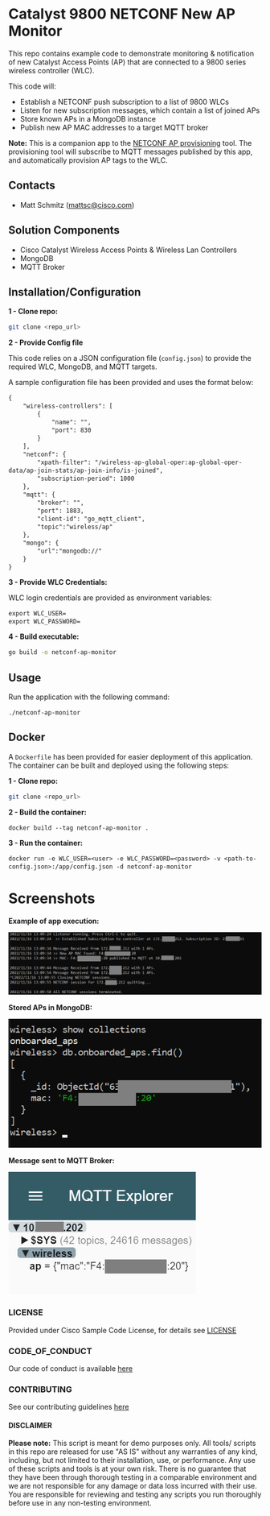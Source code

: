 # Catalyst 9800 NETCONF New AP Monitor

This repo contains example code to demonstrate monitoring & notification of new Catalyst Access Points (AP) that are connected to a 9800 series wireless controller (WLC).

This code will:

- Establish a NETCONF push subscription to a list of 9800 WLCs
- Listen for new subscription messages, which contain a list of joined APs
- Store known APs in a MongoDB instance
- Publish new AP MAC addresses to a target MQTT broker

**Note:** This is a companion app to the [NETCONF AP provisioning](https://github.com/gve-sw/gve_devnet_c9800_netconf_ap_provisioning) tool. The provisioning tool will subscribe to MQTT messages published by this app, and automatically provision AP tags to the WLC.

## Contacts

- Matt Schmitz (mattsc@cisco.com)

## Solution Components

- Cisco Catalyst Wireless Access Points & Wireless Lan Controllers
- MongoDB
- MQTT Broker

## Installation/Configuration

**1 - Clone repo:**

```bash
git clone <repo_url>
```

**2 - Provide Config file**

This code relies on a JSON configuration file (`config.json`) to provide the required WLC, MongoDB, and MQTT targets.

A sample configuration file has been provided and uses the format below:

```
{
    "wireless-controllers": [
        {
            "name": "",
            "port": 830
        }
    ],
    "netconf": {
        "xpath-filter": "/wireless-ap-global-oper:ap-global-oper-data/ap-join-stats/ap-join-info/is-joined",
        "subscription-period": 1000
    },
    "mqtt": {
        "broker": "",
        "port": 1883,
        "client-id": "go_mqtt_client",
        "topic":"wireless/ap"
    },
    "mongo": {
        "url":"mongodb://"
    }
}
```

**3 - Provide WLC Credentials:**

WLC login credentials are provided as environment variables:

```
export WLC_USER=
export WLC_PASSWORD=
```

**4 - Build executable:**

```bash
go build -o netconf-ap-monitor
```

## Usage

Run the application with the following command:

```
./netconf-ap-monitor
```

## Docker

A `Dockerfile` has been provided for easier deployment of this application. The container can be built and deployed using the following steps:

**1 - Clone repo:**

```bash
git clone <repo_url>
```

**2 - Build the container:**

```
docker build --tag netconf-ap-monitor .
```

**3 - Run the container:**

```
docker run -e WLC_USER=<user> -e WLC_PASSWORD=<password> -v <path-to-config.json>:/app/config.json -d netconf-ap-monitor
```

# Screenshots

**Example of app execution:**

![/IMAGES/app-execution.png](/IMAGES/app-execution.png)

**Stored APs in MongoDB:**

![/IMAGES/mongodb.png](/IMAGES/mongodb.png)

**Message sent to MQTT Broker:**

![/IMAGES/mqtt.png](/IMAGES/mqtt.png)

### LICENSE

Provided under Cisco Sample Code License, for details see [LICENSE](LICENSE.md)

### CODE_OF_CONDUCT

Our code of conduct is available [here](CODE_OF_CONDUCT.md)

### CONTRIBUTING

See our contributing guidelines [here](CONTRIBUTING.md)

#### DISCLAIMER

<b>Please note:</b> This script is meant for demo purposes only. All tools/ scripts in this repo are released for use "AS IS" without any warranties of any kind, including, but not limited to their installation, use, or performance. Any use of these scripts and tools is at your own risk. There is no guarantee that they have been through thorough testing in a comparable environment and we are not responsible for any damage or data loss incurred with their use.
You are responsible for reviewing and testing any scripts you run thoroughly before use in any non-testing environment.
